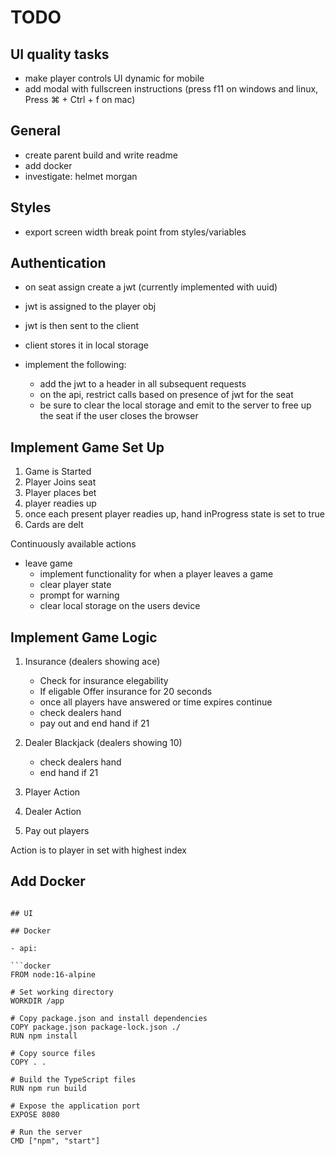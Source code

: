 # TODO

## UI quality tasks

- make player controls UI dynamic for mobile
- add modal with fullscreen instructions (press f11 on windows and linux, Press ⌘ + Ctrl + f on mac)

## General

- create parent build and write readme
- add docker
- investigate: helmet morgan

## Styles

- export screen width break point from styles/variables

## Authentication

- on seat assign create a jwt (currently implemented with uuid)
- jwt is assigned to the player obj
- jwt is then sent to the client
- client stores it in local storage

- implement the following:
  - add the jwt to a header in all subsequent requests
  - on the api, restrict calls based on presence of jwt for the seat
  - be sure to clear the local storage and emit to the server to free up the seat if the user closes the browser

## Implement Game Set Up

1. Game is Started
2. Player Joins seat
3. Player places bet
4. player readies up
5. once each present player readies up, hand inProgress state is set to true
6. Cards are delt

Continuously available actions

- leave game
  - implement functionality for when a player leaves a game
  - clear player state
  - prompt for warning
  - clear local storage on the users device

## Implement Game Logic

1. Insurance (dealers showing ace)

   - Check for insurance elegability
   - If eligable Offer insurance for 20 seconds
   - once all players have answered or time expires continue
   - check dealers hand
   - pay out and end hand if 21

2. Dealer Blackjack (dealers showing 10)

   - check dealers hand
   - end hand if 21

3. Player Action

4. Dealer Action

5. Pay out players

Action is to player in set with highest index

## Add Docker

````

## UI

## Docker

- api:

```docker
FROM node:16-alpine

# Set working directory
WORKDIR /app

# Copy package.json and install dependencies
COPY package.json package-lock.json ./
RUN npm install

# Copy source files
COPY . .

# Build the TypeScript files
RUN npm run build

# Expose the application port
EXPOSE 8080

# Run the server
CMD ["npm", "start"]
````
